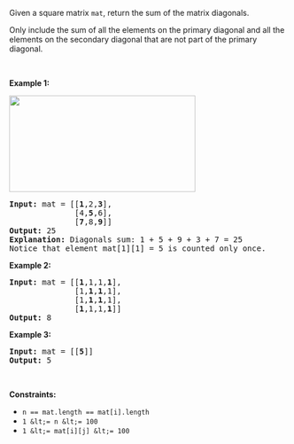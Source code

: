 Given a&nbsp;square&nbsp;matrix&nbsp;`` mat ``, return the sum of the matrix diagonals.

Only include the sum of all the elements on the primary diagonal and all the elements on the secondary diagonal that are not part of the primary diagonal.

&nbsp;

__Example 1:__

<img alt="" src="https://assets.leetcode.com/uploads/2020/08/14/sample_1911.png" style="width: 336px; height: 174px;"/>

<pre>
<strong>Input:</strong> mat = [[<strong>1</strong>,2,<strong>3</strong>],
&nbsp;             [4,<strong>5</strong>,6],
&nbsp;             [<strong>7</strong>,8,<strong>9</strong>]]
<strong>Output:</strong> 25
<strong>Explanation: </strong>Diagonals sum: 1 + 5 + 9 + 3 + 7 = 25
Notice that element mat[1][1] = 5 is counted only once.
</pre>

__Example 2:__

<pre>
<strong>Input:</strong> mat = [[<strong>1</strong>,1,1,<strong>1</strong>],
&nbsp;             [1,<strong>1</strong>,<strong>1</strong>,1],
&nbsp;             [1,<strong>1</strong>,<strong>1</strong>,1],
&nbsp;             [<strong>1</strong>,1,1,<strong>1</strong>]]
<strong>Output:</strong> 8
</pre>

__Example 3:__

<pre>
<strong>Input:</strong> mat = [[<strong>5</strong>]]
<strong>Output:</strong> 5
</pre>

&nbsp;

__Constraints:__

*   `` n == mat.length == mat[i].length ``
*   `` 1 &lt;= n &lt;= 100 ``
*   `` 1 &lt;= mat[i][j] &lt;= 100 ``